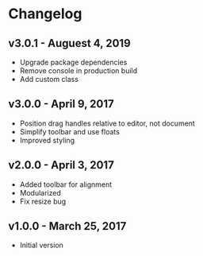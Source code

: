 # Changelog

## v3.0.1 - Auguest 4, 2019

- Upgrade package dependencies
- Remove console in production build
- Add custom class

## v3.0.0 - April 9, 2017

- Position drag handles relative to editor, not document
- Simplify toolbar and use floats
- Improved styling

## v2.0.0 - April 3, 2017

- Added toolbar for alignment
- Modularized
- Fix resize bug

## v1.0.0 - March 25, 2017

- Initial version
